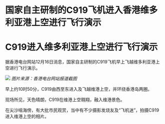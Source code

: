 # 国家自主研制的C919飞机进入香港维多利亚港上空进行飞行演示

# C919进入维多利亚港上空进行飞行演示

据香港电台网站12月16日消息，国家自主研制的C919飞机早上飞越维多利亚港上空进行飞行演示。

![](https://inews.gtimg.com/om_bt/OB98zzOG8JPRuTEuYlXkAvDPgukfYBSHm9Ff5LK8j2ih4AA/1000)
_图片来源：香港电台网站报道截图_

早上约10时50分，C919由西至东进入及飞越维港上空，并环绕香港岛两圈。

现场所见，天色晴朗，C919在维港上空翱翔，融入维港景色。

在尖沙咀海傍，有大批市民观赏，当中有不少摄影发烧友及“飞机迷”，拍摄C919进入维港上空的相片。

